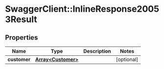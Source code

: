 # SwaggerClient::InlineResponse20053Result

## Properties
Name | Type | Description | Notes
------------ | ------------- | ------------- | -------------
**customer** | [**Array&lt;Customer&gt;**](Customer.md) |  | [optional] 


